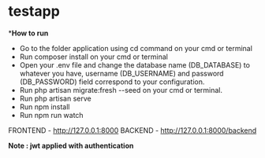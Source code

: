 # testapp

***How to run**

- Go to the folder application using cd command on your cmd or terminal
- Run composer install on your cmd or terminal
- Open your .env file and change the database name (DB_DATABASE) to whatever you have, username (DB_USERNAME) and password (DB_PASSWORD) field correspond to your configuration.
- Run php artisan migrate:fresh --seed on your cmd or terminal.
-  Run php artisan serve
- Run npm install
- Run npm run watch

FRONTEND - http://127.0.0.1:8000
BACKEND - http://127.0.0.1:8000/backend


**Note : jwt applied with authentication**
